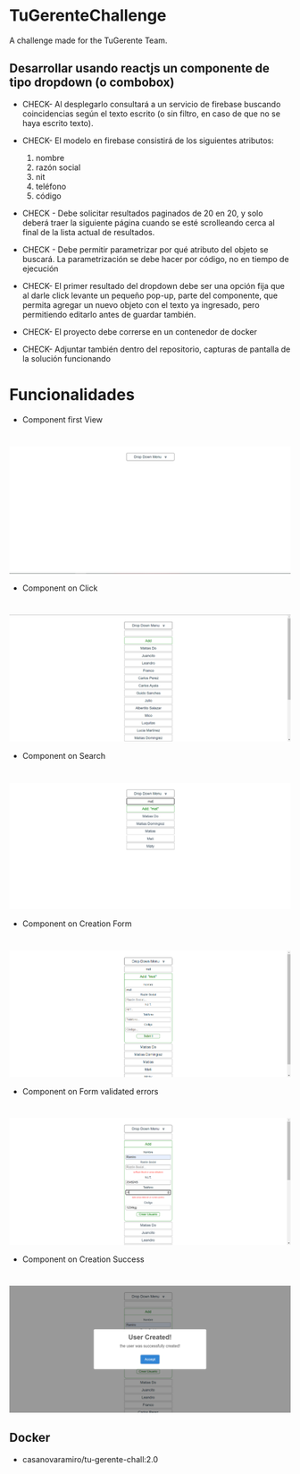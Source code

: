 # TuGerenteChallenge
A challenge made for the TuGerente Team.

## Desarrollar usando reactjs un componente de tipo dropdown (o combobox)

- CHECK- Al desplegarlo consultará a un servicio de firebase 
  buscando coincidencias según el texto escrito 
  (o sin filtro, en caso de que no se haya escrito texto).


- CHECK- El modelo en firebase consistirá de los siguientes atributos:
  1. nombre
  2. razón social
  3. nit
  4. teléfono
  5. código


- CHECK - Debe solicitar resultados paginados de 20 en 20, 
  y solo deberá traer la siguiente página cuando se esté 
  scrolleando cerca al final de la lista actual de resultados.


- CHECK - Debe permitir parametrizar por qué atributo del objeto se buscará.
 La parametrización se debe hacer por código, no en tiempo de ejecución


- CHECK- El primer resultado del dropdown debe ser una opción fija que al 
  darle click levante un pequeño pop-up, parte del componente, 
  que permita agregar un nuevo objeto con el texto ya ingresado, 
  pero permitiendo editarlo antes de guardar también.


- CHECK- El proyecto debe correrse en un contenedor de docker
- CHECK- Adjuntar también dentro del repositorio, capturas de pantalla de la solución funcionando

# Funcionalidades 

- Component first View
#
![plot](./src/assets/images/Component-first-view.PNG)
- Component on Click
#
![plot](./src/assets/images/Component-when-clicked.PNG)
- Component on Search
#
![plot](./src/assets/images/Component-on-search.PNG)
- Component on Creation Form
#
![plot](./src/assets/images/Component-on-creation.PNG)
- Component on Form validated errors
#
![plot](./src/assets/images/Component-creation-on-errors.PNG)
- Component on Creation Success
#
![plot](./src/assets/images/Component-creation-succes.PNG)

## Docker
- casanovaramiro/tu-gerente-chall:2.0
